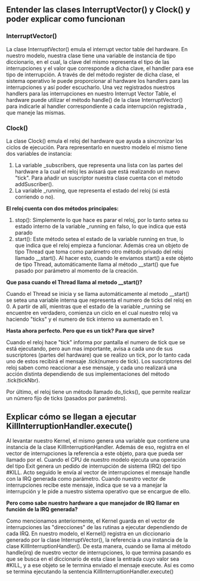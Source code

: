 

## Entender las clases **InterruptVector()** y **Clock()** y poder explicar como funcionan

### InterruptVector() 

La clase InterruptVector() emula el interrupt vector table del hardware. En nuestro modelo, nuestra clase tiene una variable de instancia de tipo diccionario, en el cual, la clave del mismo representa el tipo de las interrupciones y el valor que corresponde a dicha clave, el handler para ese tipo de interrupción. A través de del método register de dicha clase, el sistema operativo le puede proporcionar al hardware los handlers para las interrupciones y así poder escucharlo. Una vez registrados nuestros handlers para las interrupciones en nuestro Interrupt Vector Table, el hardware puede utilizar el método handle() de la clase InterruptVector() para indicarle al handler correspondiente a cada interrupción registrada , que maneje las mismas.

### Clock()

La clase Clock() emula el reloj del hardware que ayuda a sincronizar los ciclos de ejecución. Para representarlo en nuestro modelo el mismo tiene dos variables de instancia: 

 1. La variable _subscribers, que representa una lista con las partes del hardware a la cual el reloj les avisará que está realizando un nuevo "tick". Para añadir un suscriptor nuestra clase cuenta con el método addSuscriber().
 2. La variable _running, que representa el estado del reloj (si está corriendo o no).

**El reloj cuenta con dos métodos principales:**

 1.  stop(): Simplemente lo que hace es parar el reloj, por lo tanto setea su estado interno de la variable _running en falso, lo que indica que está parado
 2. start(): Este método setea el estado de la variable running en true, lo que indica que el reloj empieza a funcionar. Además crea un objeto de tipo Thread que toma como parámetro otro método privado del reloj llamado __start(). Al hacer esto, cuando le enviamos start() a este objeto de tipo Thread, automáticamente llama al método __start() que fue pasado por parámetro al momento de la creación.

**Que pasa cuando el Thread llama al metodo __start()?**

Cuando el Thread se inicia y se llama automáticamente al metodo __start() se setea una variable interna que representa el numero de ticks del reloj en 0. A partir de allí, mientras que el estado de la variable _running se encuentre en verdadero, comienza un ciclo en el cual nuestro reloj va haciendo "ticks" y el numero de tick interno va aumentado en 1.

**Hasta ahora perfecto. Pero que es un tick? Para que sirve?**

Cuando el reloj hace "tick" informa por pantalla el numero de tick que se está ejecutando, pero aun mas importante, avisa a cada uno de sus suscriptores (partes del hardware) que se realizo un tick, por lo tanto cada uno de estos recibirá el mensaje .tick(numero de tick). Los suscriptores del reloj saben como reaccionar a ese mensaje, y cada uno realizará una acción distinta dependiendo de sus implementaciones del método .tick(tickNbr).

Por último, el reloj tiene un método llamado do_ticks(), que permite realizar un número fijo de ticks (pasados por parámetro). 

## Explicar cómo se llegan a ejecutar **KillInterruptionHandler.execute()**

Al levantar nuestro Kernel, el mismo genera una variable que contiene una instancia de la clase KillInterruptionHandler. Además de eso, registra en el vector de interrupciones la referencia a este objeto, para que pueda ser llamado por el.
Cuando el CPU de nuestro modelo ejecuta una operación del tipo Exit genera un pedido de interrupción de sistema (IRQ) del tipo #KILL. Acto seguido le envía al vector de interrupciones el mensaje handle con la IRQ generada como parámetro.
Cuando nuestro vector de interrupciones recibe este mensaje, indica que se va a manejar la interrupción y le pide a nuestro sistema operativo que se encargue de ello.

**Pero como sabe nuestro hardware a que manejador de IRQ llamar en función de la IRQ generada?**

Como mencionamos anteriormente, el Kernel guarda en el vector de interrupciones las "direcciones" de las rutinas a ejecutar dependiendo de cada IRQ. En nuestro modelo, el Kernel() registra en un diccionario generado por la clase InterruptVector(), la referencia a una instancia de la clase KillInterruptionHandler().
De esta manera, cuando se llama al método handle(irq) de nuestro vector de interrupciones, lo que termina pasando es que se busca en el diccionario de esta clase la entrada cuyo valor sea #KILL, y a ese objeto se le termina enviado el mensaje execute. Así es como se termina ejecutando la sentencia KillInterruptionHandler.execute()


